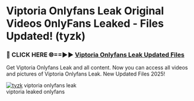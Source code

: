# Viptoria Onlyfans Leak Original Videos 0nlyFans Leaked - Files Updated! (tyzk)

<h3>🔴 CLICK HERE 🌐==►► <a href="https://tinyurl.com/2jnfzry5" rel="nofollow">Viptoria Onlyfans Leak Updated Files</a></h3>

Get Viptoria Onlyfans Leak and all content. Now you can access all videos and pictures of Viptoria Onlyfans Leak. New Updated Files 2025!

[![tyzk](https://i.imgur.com/GyGTBgg.gif)](https://tinyurl.com/2jnfzry5)
viptoria onlyfans leak<br>
viptoria leaked onlyfans
